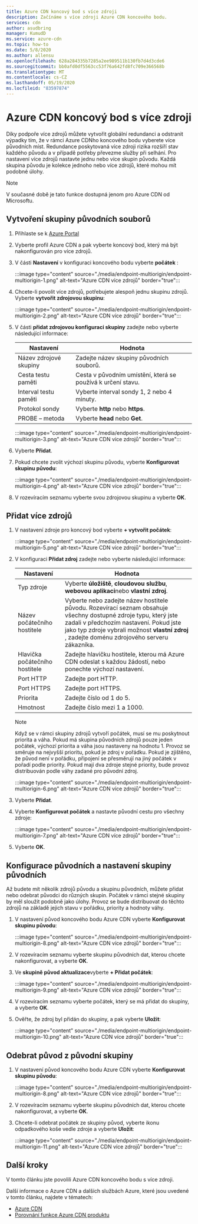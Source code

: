 ```yaml
---
title: Azure CDN koncový bod s více zdroji
description: Začínáme s více zdroji Azure CDN koncového bodu.
services: cdn
author: asudbring
manager: KumudD
ms.service: azure-cdn
ms.topic: how-to
ms.date: 5/8/2020
ms.author: allensu
ms.openlocfilehash: 628a284335b7285a2ee989511b130fb7d4d3cde6
ms.sourcegitcommit: bb0afd0df5563cc53f76a642fd8fc709e366568b
ms.translationtype: MT
ms.contentlocale: cs-CZ
ms.lasthandoff: 05/19/2020
ms.locfileid: "83597874"
---
```

# <a name="azure-cdn-endpoint-multi-origin"></a>Azure CDN koncový bod s více zdroji

Díky podpoře více zdrojů můžete vytvořit globální redundanci a odstranit výpadky tím, že v rámci Azure CDNho koncového bodu vyberete více původních míst. Redundance poskytovaná více zdroji rizika rozšíří stav každého původu a v případě potřeby převezme služby při selhání. Pro nastavení více zdrojů nastavte jednu nebo více skupin původu. Každá skupina původu je kolekce jednoho nebo více zdrojů, které mohou mít podobné úlohy.

> [!NOTE]
> V současné době je tato funkce dostupná jenom pro Azure CDN od Microsoftu. 

## <a name="create-the-origin-group"></a>Vytvoření skupiny původních souborů

1. Přihlaste se k [Azure Portal](https://portal.azure.com)

2. Vyberte profil Azure CDN a pak vyberte koncový bod, který má být nakonfigurován pro více zdrojů.

3. V části **Nastavení** v konfiguraci koncového bodu vyberte **počátek** :

    :::image type="content" source="./media/endpoint-multiorigin/endpoint-multiorigin-1.png" alt-text="Azure CDN více zdrojů" border="true":::

4. Chcete-li povolit více zdrojů, potřebujete alespoň jednu skupinu zdrojů. Vyberte **vytvořit zdrojovou skupinu**:

    :::image type="content" source="./media/endpoint-multiorigin/endpoint-multiorigin-2.png" alt-text="Azure CDN více zdrojů" border="true":::

5. V části **přidat zdrojovou konfiguraci skupiny** zadejte nebo vyberte následující informace:

   | Nastavení           | Hodnota                                                                 |
   |-------------------|-----------------------------------------------------------------------|
   | Název zdrojové skupiny | Zadejte název skupiny původních souborů.                                   |
   | Cesta testu paměti        | Cesta v původním umístění, která se používá k určení stavu. |
   | Interval testu paměti    | Vyberte interval sondy 1, 2 nebo 4 minuty.                        |
   | Protokol sondy    | Vyberte **http** nebo **https**.                                         |
   | PROBE – metoda      | Vyberte **head** nebo **Get**.                                           |
    
   :::image type="content" source="./media/endpoint-multiorigin/endpoint-multiorigin-3.png" alt-text="Azure CDN více zdrojů" border="true":::

6. Vyberte **Přidat**.

7. Pokud chcete zvolit výchozí skupinu původu, vyberte **Konfigurovat skupinu původu**:

    :::image type="content" source="./media/endpoint-multiorigin/endpoint-multiorigin-4.png" alt-text="Azure CDN více zdrojů" border="true":::

8. V rozevíracím seznamu vyberte svou zdrojovou skupinu a vyberte **OK**.

## <a name="add-multiple-origins"></a>Přidat více zdrojů

1. V nastavení zdroje pro koncový bod vyberte **+ vytvořit počátek**:

    :::image type="content" source="./media/endpoint-multiorigin/endpoint-multiorigin-5.png" alt-text="Azure CDN více zdrojů" border="true":::

2. V konfiguraci **Přidat zdroj** zadejte nebo vyberte následující informace:

   | Nastavení           | Hodnota                                                                 |
   |-------------------|-----------------------------------------------------------------------|
   | Typ zdroje | Vyberte **úložiště**, **cloudovou službu**, **webovou aplikaci**nebo **vlastní zdroj**.                                   |
   | Název počátečního hostitele        | Vyberte nebo zadejte název hostitele původu.  Rozevírací seznam obsahuje všechny dostupné zdroje typu, který jste zadali v předchozím nastavení. Pokud jste jako typ zdroje vybrali možnost **vlastní zdroj** , zadejte doménu zdrojového serveru zákazníka. |
   | Hlavička počátečního hostitele    | Zadejte hlavičku hostitele, kterou má Azure CDN odeslat s každou žádostí, nebo ponechte výchozí nastavení.                        |
   | Port HTTP   | Zadejte port HTTP.                                         |
   | Port HTTPS     | Zadejte port HTTPS.                                           |
   | Priorita    | Zadejte číslo od 1 do 5.       |
   | Hmotnost      | Zadejte číslo mezi 1 a 1000.   |

    > [!NOTE]
    > Když se v rámci skupiny zdrojů vytvoří počátek, musí se mu poskytnout priorita a váha. Pokud má skupina původních zdrojů pouze jeden počátek, výchozí priorita a váha jsou nastaveny na hodnotu 1. Provoz se směruje na nejvyšší prioritu, pokud je zdroj v pořádku. Pokud je zjištěno, že původ není v pořádku, připojení se přesměrují na jiný počátek v pořadí podle priority. Pokud mají dva zdroje stejné priority, bude provoz distribuován podle váhy zadané pro původní zdroj. 

    :::image type="content" source="./media/endpoint-multiorigin/endpoint-multiorigin-6.png" alt-text="Azure CDN více zdrojů" border="true":::

3. Vyberte **Přidat**.

4. Vyberte **Konfigurovat počátek** a nastavte původní cestu pro všechny zdroje:

    :::image type="content" source="./media/endpoint-multiorigin/endpoint-multiorigin-7.png" alt-text="Azure CDN více zdrojů" border="true":::

5. Vyberte **OK**.

## <a name="configure-origins-and-origin-group-settings"></a>Konfigurace původních a nastavení skupiny původních

Až budete mít několik zdrojů původu a skupinu původních, můžete přidat nebo odebrat původci do různých skupin. Počátek v rámci stejné skupiny by měl sloužit podobně jako úlohy. Provoz se bude distribuovat do těchto zdrojů na základě jejich stavu v pořádku, priority a hodnoty váhy. 

1. V nastavení původ koncového bodu Azure CDN vyberte **Konfigurovat skupinu původu**:

    :::image type="content" source="./media/endpoint-multiorigin/endpoint-multiorigin-8.png" alt-text="Azure CDN více zdrojů" border="true":::

2. V rozevíracím seznamu vyberte skupinu původních dat, kterou chcete nakonfigurovat, a vyberte **OK**.

3. Ve **skupině původ aktualizace**vyberte **+ Přidat počátek**:

    :::image type="content" source="./media/endpoint-multiorigin/endpoint-multiorigin-9.png" alt-text="Azure CDN více zdrojů" border="true":::

4. V rozevíracím seznamu vyberte počátek, který se má přidat do skupiny, a vyberte **OK**.

5. Ověřte, že zdroj byl přidán do skupiny, a pak vyberte **Uložit**:

    :::image type="content" source="./media/endpoint-multiorigin/endpoint-multiorigin-10.png" alt-text="Azure CDN více zdrojů" border="true":::

## <a name="remove-origin-from-origin-group"></a>Odebrat původ z původní skupiny

1. V nastavení původ koncového bodu Azure CDN vyberte **Konfigurovat skupinu původu**:

    :::image type="content" source="./media/endpoint-multiorigin/endpoint-multiorigin-8.png" alt-text="Azure CDN více zdrojů" border="true":::

2. V rozevíracím seznamu vyberte skupinu původních dat, kterou chcete nakonfigurovat, a vyberte **OK**.

3. Chcete-li odebrat počátek ze skupiny původ, vyberte ikonu odpadkového koše vedle zdroje a vyberte **Uložit**:

    :::image type="content" source="./media/endpoint-multiorigin/endpoint-multiorigin-11.png" alt-text="Azure CDN více zdrojů" border="true":::

## <a name="next-steps"></a>Další kroky
V tomto článku jste povolili Azure CDN koncového bodu s více zdroji.

Další informace o Azure CDN a dalších službách Azure, které jsou uvedené v tomto článku, najdete v tématech:

* [Azure CDN](./cdn-overview.md)
* [Porovnání funkce Azure CDN produktu](./cdn-features.md)
